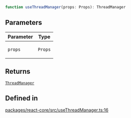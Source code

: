 ```ts
function useThreadManager(props: Props): ThreadManager
```

## Parameters

<table>
<thead>
<tr>
<th>Parameter</th>
<th>Type</th>
</tr>
</thead>
<tbody>
<tr>
<td>

`props`

</td>
<td>

`Props`

</td>
</tr>
</tbody>
</table>

## Returns

[`ThreadManager`](../type-aliases/ThreadManager.md)

## Defined in

[packages/react-core/src/useThreadManager.ts:16](https://github.com/thesysdev/crayonai/blob/c138be830e4251fbc51e4da049a797e65138f6cd/frontend-sdk/packages/react-core/src/useThreadManager.ts#L16)
